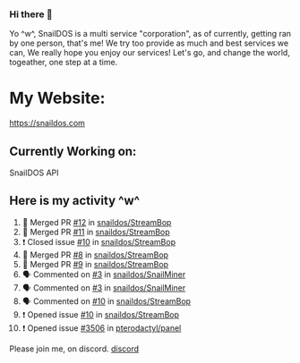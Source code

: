 ### Hi there 👋
Yo ^w^,
SnailDOS is a multi service "corporation", as of currently, getting ran by one person, that's me!
We try too provide as much and best services we can, We really hope you enjoy our services!
Let's go, and change the world, togeather, one step at a time.
# My Website:
https://snaildos.com
## Currently Working on:
SnailDOS API
## Here is my activity ^w^
<!--START_SECTION:activity-->
1. 🎉 Merged PR [#12](https://github.com/snaildos/StreamBop/pull/12) in [snaildos/StreamBop](https://github.com/snaildos/StreamBop)
2. 🎉 Merged PR [#11](https://github.com/snaildos/StreamBop/pull/11) in [snaildos/StreamBop](https://github.com/snaildos/StreamBop)
3. ❗️ Closed issue [#10](https://github.com/snaildos/StreamBop/issues/10) in [snaildos/StreamBop](https://github.com/snaildos/StreamBop)
4. 🎉 Merged PR [#8](https://github.com/snaildos/StreamBop/pull/8) in [snaildos/StreamBop](https://github.com/snaildos/StreamBop)
5. 🎉 Merged PR [#9](https://github.com/snaildos/StreamBop/pull/9) in [snaildos/StreamBop](https://github.com/snaildos/StreamBop)
6. 🗣 Commented on [#3](https://github.com/snaildos/SnailMiner/issues/3) in [snaildos/SnailMiner](https://github.com/snaildos/SnailMiner)
7. 🗣 Commented on [#3](https://github.com/snaildos/SnailMiner/issues/3) in [snaildos/SnailMiner](https://github.com/snaildos/SnailMiner)
8. 🗣 Commented on [#10](https://github.com/snaildos/StreamBop/issues/10) in [snaildos/StreamBop](https://github.com/snaildos/StreamBop)
9. ❗️ Opened issue [#10](https://github.com/snaildos/StreamBop/issues/10) in [snaildos/StreamBop](https://github.com/snaildos/StreamBop)
10. ❗️ Opened issue [#3506](https://github.com/pterodactyl/panel/issues/3506) in [pterodactyl/panel](https://github.com/pterodactyl/panel)
<!--END_SECTION:activity-->
Please join me, on discord.
[discord](https://invite.gg/snaildos)
